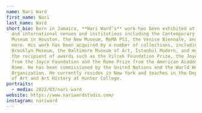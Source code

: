 ```yaml
---
name: Nari Ward
first_name: Nari
last_name: Ward
short_bio: Born in Jamaica, **Nari Ward’s** work has been exhibited at national
  and international venues and institutions including the Contemporary Arts
  Museum in Houston, the New Museum, MoMA PS1, the Venice Biennale, and many
  more. His work has been acquired by a number of collections, including the
  Brooklyn Museum, the Baltimore Museum of Art, Istanbul Modern, and more. He is
  the recipient of awards such as the Vilcek Foundation Prize, the Joyce Award
  from the Joyce Foundation and the Rome Prize from the American Academy of
  Rome. He has been commissioned by the United Nations and the World Health
  Organization. He currently resides in New York and teaches in the Department
  of Art and Art History at Hunter College.
portraits:
  - media: 2022/03/nari-ward
website: https://www.nariwardstudio.com/
instagram: nariward
---
```

